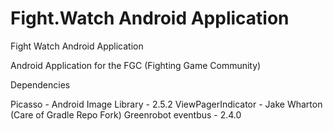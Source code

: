 # Fight.Watch Android Application
Fight Watch Android Application

Android Application for the FGC (Fighting Game Community)

Dependencies

Picasso - Android Image Library - 2.5.2
ViewPagerIndicator - Jake Wharton (Care of Gradle Repo Fork)
Greenrobot eventbus - 2.4.0